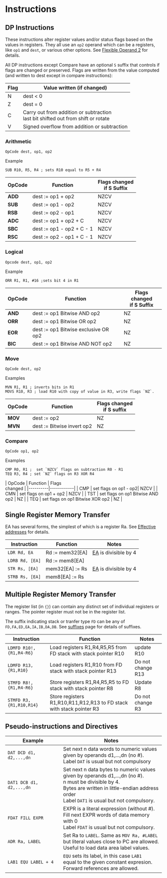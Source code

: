 ﻿# Instructions


## DP Instructions

These instructions alter register values and/or status flags based on the values in registers. They all use an `op2` operand which can be a registers, like `op1` and `dest`, or various other options. See [Flexible Operand 2](flexible-operand-2.html) for details.

All DP instructions except Compare have an optional `S` suffix that controls if flags are changed or preserved. Flags are written from the value computed (and written to dest except in compare instructions):

| Flag | Value written (if changed) |
|------|------|
| N | dest < 0 |
| Z | dest = 0 |
| C | Carry out from addition or subtraction <br> last bit shifted out from shift or rotate |
| V | Signed overflow from addition or subtraction |



### Arithmetic

```
OpCode dest, op1, op2
```
Example
```
SUB R10, R5, R4 ; sets R10 equal to R5 + R4
```


| OpCode | Function | Flags changed <br>if S Suffix|
|------|--------|-----|
| **ADD** | dest := op1 + op2 | NZCV
| **SUB** | dest := op1 - op2 | NZCV
| **RSB** | dest := op2 - op1 | NZCV
| **ADC** | dest := op1 + op2 + C | NZCV
| **SBC** | dest := op1 - op2 + C - 1| NZCV
| **RSC** | dest := op2 - op1 + C - 1 | NZCV

### Logical

```
Opcode dest, op1, op2
```
Example
```
ORR R1, R1, #16 ;sets bit 4 in R1
```


| OpCode | Function | Flags changed <br> if S Suffix |
|----------|------------|----|
| **AND** | dest := op1 Bitwise AND op2| NZ |
| **ORR** | dest := op1 Bitwise OR op2 | NZ
| **EOR** | dest := op1 Bitwise exclusive OR op2 | NZ|
| **BIC** | dest := op1 Bitwise AND NOT op2 | NZ |

### Move

```
OpCode dest, op2
```
Examples
```
MVN R1, R1 ; inverts bits in R1
MOVS R10, R3 ; load R10 with copy of value in R3, write flags `NZ`.
```


| OpCode | Function | Flags changed <br> if S suffix |
|----------|------------|-----|
| **MOV** | dest := op2| NZ |
| **MVN** | dest := Bitwise invert op2 | NZ |


### Compare

```
OpCode op1, op2
```

Examples
```
CMP R0, R1 ;  set `NZCV` flags on subtraction R0 - R1
TEQ R3, R4 ; set `NZ` flags on R3 XOR R4
```


| OpCode | Function | Flags <br> changed |
|----------|------------|
| CMP |  set flags on op1 - op2| NZCV |
| CMN | set flags on op1 + op2 | NZCV |
| TST | set flags on op1 Bitwise AND op2 | NZ |
| TEQ | set flags on op1 Bitwise XOR op2 | NZ |

## Single Register Memory Transfer

EA has several forms, the simplest of which is a register Ra. See [Effective addresses](ea.html) for details.

| Instruction | Function | Notes |
|----------|------------|-------|
| `LDR Rd, EA` | Rd := mem32[EA] | [EA](ea.html) is divisible by 4
| `LDRB Rd, [EA]` | Rd := mem8[EA] | 
| `STR Rs, [EA]` | mem32[EA] := Rs | [EA](ea.html) is divisible by 4
| `STRB Rs, [EA]`| mem8[EA] := Rs


## Multiple Register Memory Transfer

The register list (in `{}`) can contain any distinct set of individual registers or ranges. The pointer register must not be in the register list.

The suffix indicating stack or tranfer type `FD` can be any of `FD,FA,ED,EA,IA,IB,DA,DB`. See [suffixes](suffixes.html) page for details of suffixes.

| Instruction | Function | Notes |
|----------|------------|-------|
| `LDMFD R10!, {R1,R4-R6}` | Load registers R1,R4,R5,R5 from FD stack with stack pointer R10 |update R10|
| `LDMFD R13, {R1,R10}` | Load registers R1,R10 from FD stack with stack pointer R13 |Do not change R13|
| `STMFD R8!, {R1,R4-R6}` | Store registers R1,R4,R5,R5 to FD stack with stack pointer R8|Update R8|
| `STMFD R3, {R1,R10,R14}` | Store registers R1,R10,R11,R12,R13 to FD stack with stack pointer R3| Do not change R3|

## Pseudo-instructions and Directives

| Example | Notes |
|----------|-----------|
| `DAT DCD d1, d2,...,dn` | Set next n data words to numeric values <br> given by operands d1,...,dn (no #).<br> Label `DAT` is usual but not compulsory
| `DAT1 DCB d1, d2,...,dn` | Set next n data bytes to numeric values <br> given by operands d1,...,dn (no #).<br> n must be divisible by 4. <br>Bytes are written in little-endian address order<br> Label `DAT1` is usual but not compulsory.|
| `FDAT FILL EXPR` | EXPR is a literal expression (without #). <br> Fill next EXPR words of data memory with 0 <br> Label `FDAT` is usual but not compulsory.
| `ADR Ra, LABEL` | Set Ra to `LABEL`. Same as `MOV Ra, #LABEL` <br>but literal values close to PC are allowed.<br> Useful to load data area label values.|
| `LAB1 EQU LABEL + 4`| `EQU` sets its label, in this case `LAB1` <br> equal to the given constant expresion.<br> Forward references are allowed. |
